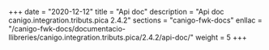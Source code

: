 +++
date        = "2020-12-12"
title       = "Api doc"
description = "Api doc canigo.integration.tributs.pica 2.4.2"
sections    = "canigo-fwk-docs"
enllac		= "/canigo-fwk-docs/documentacio-llibreries/canigo.integration.tributs.pica/2.4.2/api-doc/"
weight		= 5
+++
